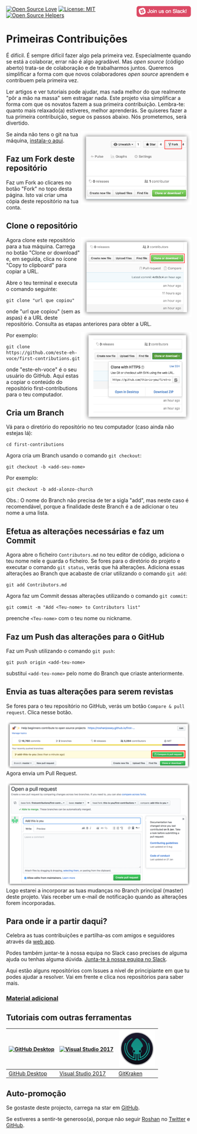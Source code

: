 [![Open Source Love](https://badges.frapsoft.com/os/v1/open-source.svg?v=103)](https://github.com/ellerbrock/open-source-badges/)
[<img align="right" width="150" src="../assets/join-slack-team.png">](https://join.slack.com/t/firstcontributors/shared_invite/enQtMzE1MTYwNzI3ODQ0LTZiMDA2OGI2NTYyNjM1MTFiNTc4YTRhZTg4OWZjMzA0ZWZmY2UxYzVkMzI1ZmVmOWI4ODdkZWQwNTM2NDVmNjY)
[![License: MIT](https://img.shields.io/badge/License-MIT-green.svg)](https://opensource.org/licenses/MIT)
[![Open Source Helpers](https://www.codetriage.com/roshanjossey/first-contributions/badges/users.svg)](https://www.codetriage.com/roshanjossey/first-contributions)


# Primeiras Contribuições

É difícil. É sempre difícil fazer algo pela primeira vez. Especialmente quando se está a colaborar, errar não é algo agradável. Mas *open source* (código aberto) trata-se de colaboração e de trabalharmos juntos. Queremos simplificar a forma com que novos colaboradores *open source* aprendem e contribuem pela primeira vez.

Ler artigos e ver tutoriais pode ajudar, mas nada melhor do que realmente "pôr a mão na massa" sem estragar nada. Este projeto visa simplificar a forma com que os novatos fazem a sua primeira contribuição. Lembra-te: quanto mais relaxado(a) estiveres, melhor aprenderás. Se quiseres fazer a tua primeira contribuição, segue os passos abaixo. Nós prometemos, será divertido.

<img align="right" width="300" src="../assets/fork.png" alt="fork deste repositorio" />

Se ainda não tens o git na tua máquina, [instala-o aqui]( https://help.github.com/articles/set-up-git/ ).

## Faz um Fork deste repositório

Faz um Fork ao clicares no botão "Fork" no topo desta página. Isto vai criar uma cópia deste repositório na tua conta.

## Clone o repositório

<img align="right" width="300" src="../assets/clone.png" alt="clonar este repositório" />

Agora clone este repositório para a tua máquina. Carrega no botão "Clone or download" e, em seguida, clica no ícone "Copy to clipboard" para copiar a URL.

Abre o teu terminal e executa o comando seguinte:
```
git clone "url que copiou"
```
onde "url que copiou" (sem as aspas) é a URL deste repositório. Consulta as etapas anteriores para obter a URL.

<img align="right" width="300" src="../assets/copy-to-clipboard.png" alt="copiar URL" />

Por exemplo:
```
git clone https://github.com/este-eh-voce/first-contributions.git
```
onde "este-eh-voce" é o seu usuário do GitHub. Aqui estas a copiar o conteúdo do repositório first-contributions para o teu computador.

## Cria um Branch

Vá para o diretório do repositório no teu computador (caso ainda não estejas lá):
```
cd first-contributions
```

Agora cria um Branch usando o comando `git checkout`:
```
git checkout -b <add-seu-nome>
```

Por exemplo:
```
git checkout -b add-alonzo-church
```
Obs.: O nome do Branch não precisa de ter a sigla "add", mas neste caso é recomendável, porque a finalidade deste Branch é a de adicionar o teu nome a uma lista.

## Efetua as alterações necessárias e faz um Commit

Agora abre o ficheiro `Contributors.md` no teu editor de código, adiciona o teu nome nele e guarda o ficheiro. Se fores para o diretório do projeto e executar o comando `git status`, verás que há alterações. Adiciona essas alterações ao Branch que acabaste de criar utilizando o comando `git add`:
```
git add Contributors.md
```
Agora faz um Commit dessas alterações utilizando o comando `git commit`:
```
git commit -m "Add <Teu-nome> to Contributors list"
```
preenche `<Teu-nome>` com o teu nome ou nickname.

## Faz um Push das alterações para o GitHub

Faz um Push utilizando o comando `git push`:
```
git push origin <add-teu-nome>
```
substitui `<add-teu-nome>` pelo nome do Branch que criaste anteriormente.

## Envia as tuas alterações para serem revistas

Se fores para o teu repositório no GitHub, verás um botão `Compare & pull request`. Clica nesse botão.

<img style="float: right;" src="../assets/compare-and-pull.png" alt="Cria um Pull Request" />

Agora envia um Pull Request.

<img style="float: right;" src="../assets/submit-pull-request.png" alt="Envia um pull request" />

Logo estarei a incorporar as tuas mudanças no Branch principal (master) deste projeto. Vais receber um e-mail de notificação quando as alterações forem incorporadas.

## Para onde ir a partir daqui?

Celebra as tuas contribuições e partilha-as com amigos e seguidores através da [web app](https://roshanjossey.github.io/first-contributions/#social-share).

 Podes também juntar-te à nossa equipa no Slack caso precises de alguma ajuda ou tenhas alguma dúvida. [Junta-te à nossa equipa no Slack](https://firstcontributions.herokuapp.com).

Aqui estão alguns repositórios com Issues a nível de principiante em que tu podes ajudar a resolver. Vai em frente e clica nos repositórios para saber mais.

### [ Material adicional ](../additional-material/translations/additional-material.pt_br.md)

## Tutoriais com outras ferramentas


|<a href="../github-desktop-tutorial.md"><img alt="GitHub Desktop" src="https://desktop.github.com/images/desktop-icon.svg" width="100"></a>|<a href="../github-windows-vs2017-tutorial.md"><img alt="Visual Studio 2017" src="https://www.microsoft.com/net/images/vslogo.png" width="100"></a>|<a href="../gitkraken-tutorial.md"><img alt="GitKraken" src="../assets/gk-icon.png" width="100"></a>|
|---|---|---|
|[GitHub Desktop](../github-desktop-tutorial.md)|[Visual Studio 2017](../github-windows-vs2017-tutorial.md)|[GitKraken](../gitkraken-tutorial.md)|


## Auto-promoção

Se gostaste deste projecto, carrega na star em [GitHub](https://github.com/Roshanjossey/first-contributions).

Se estiveres a sentir-te generoso(a), porque não seguir [Roshan](https://roshanjossey.github.io/) no
[Twitter](https://twitter.com/sudo__bangbang) e
[GitHub](https://github.com/roshanjossey).
